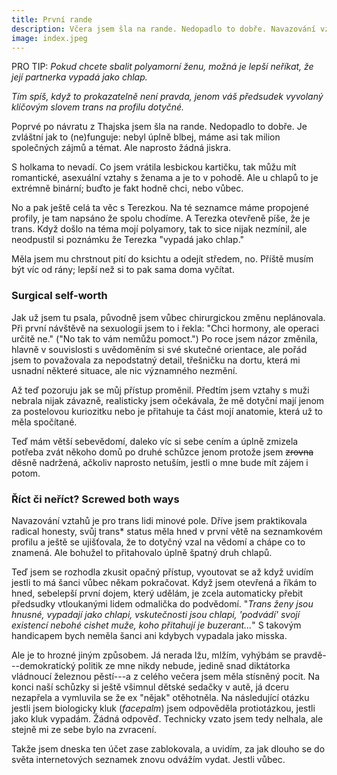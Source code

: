 ```yaml
---
title: První rande
description: Včera jsem šla na rande. Nedopadlo to dobře. Navazování vztahů je minové pole.
image: index.jpeg
---
```


<aside class="pull-right">

PRO TIP: *Pokud chcete sbalit polyamorní ženu, možná je lepší neříkat, že její partnerka vypadá jako chlap.*

*Tím spíš, když to prokazatelně není pravda, jenom váš předsudek vyvolaný klíčovým slovem trans na profilu dotyčné.*

</aside> 

Poprvé po návratu z Thajska jsem šla na rande. Nedopadlo to dobře. Je zvláštní jak to (ne)funguje: nebyl úplně blbej, máme asi tak milion společných zájmů a témat. Ale naprosto žádná jiskra.

S holkama to nevadí. Co jsem vrátila lesbickou kartičku, tak můžu mít romantické, asexuální vztahy s ženama a je to v pohodě. Ale u chlapů to je extrémně binární; buďto je fakt hodně chci, nebo vůbec.

No a pak ještě celá ta věc s Terezkou. Na té seznamce máme propojené profily, je tam napsáno že spolu chodíme. A Terezka otevřeně píše, že je trans. Když došlo na téma mojí polyamory, tak to sice nijak nezmínil, ale neodpustil si poznámku že Terezka "vypadá jako chlap."

Měla jsem mu chrstnout pití do ksichtu a odejít středem, no. Příště musím být víc od rány; lepší než si to pak sama doma vyčítat.

### Surgical self-worth

Jak už jsem tu psala, původně jsem vůbec chirurgickou změnu neplánovala. Při první návštěvě na sexuologii jsem to i řekla: "Chci hormony, ale operaci určitě ne." ("No tak to vám nemůžu pomoct.") Po roce jsem názor změnila, hlavně v souvislosti s uvědoměním si své skutečné orientace, ale pořád jsem to považovala za nepodstatný detail, třešničku na dortu, která mi usnadní některé situace, ale nic významného nezmění. 

Až teď pozoruju jak se můj přístup proměnil. Předtím jsem vztahy s muži nebrala nijak závazně, realisticky jsem očekávala, že mě dotyční mají jenom za postelovou kuriozitku nebo je přitahuje ta část mojí anatomie, která už to měla spočítané.

Teď mám větší sebevědomí, daleko víc si sebe cením a úplně zmizela potřeba zvát někoho domů po druhé schůzce jenom protože jsem <s>zrovna</s> děsně nadržená, ačkoliv naprosto netuším, jestli o mne bude mít zájem i potom.

### Říct či neříct? Screwed both ways

Navazování vztahů je pro trans lidi minové pole. Dříve jsem praktikovala radical honesty, svůj trans* status měla hned v první větě na seznamkovém profilu a ještě se ujišťovala, že to dotyčný vzal na vědomí a chápe co to znamená. Ale bohužel to přitahovalo úplně špatný druh chlapů.

Teď jsem se rozhodla zkusit opačný přístup, vyoutovat se až když uvidím jestli to má šanci vůbec někam pokračovat. Když jsem otevřená a říkám to hned, sebelepší první dojem, který udělám, je zcela automaticky přebit předsudky vtloukanými lidem odmalička do podvědomí. "*Trans ženy jsou hnusné, vypadají jako chlapi, vskutečnosti jsou chlapi, 'podvádí' svojí existencí nebohé cishet muže, koho přitahují je buzerant...*" S takovým handicapem bych neměla šanci ani kdybych vypadala jako misska.

Ale je to hrozné jiným způsobem. Já nerada lžu, mlžím, vyhýbám se pravdě---demokratický politik ze mne nikdy nebude, jedině snad diktátorka vládnoucí železnou pěstí---a z celého večera jsem měla stísněný pocit. Na konci naší schůzky si ještě všimnul dětské sedačky v autě, já dceru nezapřela a vymluvila se že ex "nějak" otěhotněla. Na následující otázku jestli jsem biologicky kluk (*facepalm*) jsem odpověděla protiotázkou, jestli jako kluk vypadám. Žádná odpověď. Technicky vzato jsem tedy nelhala, ale stejně mi ze sebe bylo na zvracení.

Takže jsem dneska ten účet zase zablokovala, a uvidím, za jak dlouho se do světa internetových seznamek znovu odvážím vydat. Jestli vůbec.